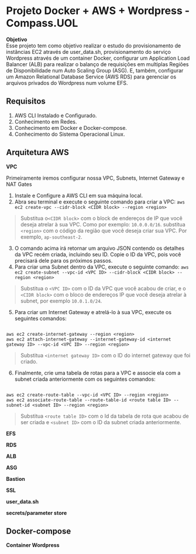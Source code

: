 # Projeto Docker + AWS + Wordpress - Compass.UOL
**Objetivo** <br>
Esse projeto tem como objetivo realizar o estudo do provisionamento de instâncias EC2 através de user_data.sh, provisionamento do serviço Wordpress através de um container Docker, configurar um Application Load Balancer (ALB) para realizar o balanço de requisições em multiplas Regiões de Disponibilidade num Auto Scaling Group (ASG). E, também, configurar um Amazon Relational Database Service (AWS RDS) para gerenciar  os arquivos privados do Wordpress num volume EFS.

## Requisitos

1. AWS CLI Instalado e Configurado.
2. Conhecimento em Redes.
3. Conhecimento em Docker e Docker-compose.
4. Conhecimento do Sistema Operacional Linux.

## Arquitetura AWS

**VPC**

Primeiramente iremos configurar nossa VPC, Subnets, Internet Gateway e NAT Gates

1. Instale e Configure a AWS CLI em sua máquina local.
2. Abra seu terminal e execute o seguinte comando para criar a VPC:
`aws ec2 create-vpc --cidr-block <CIDR block> --region <region>`

> Substitua o`<CIDR block>` com o block de endereços de IP que você deseja atrelar à sua VPC. Como por exemplo: `10.0.0.0/16`. substitua `<region>` com o código da região que você deseja criar sua VPC. Por exemplo, `ap-southeast-2`.

3. O comando acima irá retornar um arquivo JSON contendo os detalhes da VPC recém criada, incluindo seu ID. Copie o ID da VPC, pois você precisará dele para os próximos passos.
4. Para criar uma Subnet dentro da VPC, execute o seguinte comando:
`aws ec2 create-subnet --vpc-id <VPC ID> --cidr-block <CIDR block> --region <region>`

> Substitua o `<VPC ID>` com o ID da VPC que você acabou de criar, e o `<CIDR block>` com o bloco de endereços IP que você deseja atrelar à subnet, por exemplo `10.0.1.0/24`.

5. Para criar um Internet Gateway e atrelá-lo à sua VPC, execute os seguintes comandos:

```

aws ec2 create-internet-gateway --region <region>
aws ec2 attach-internet-gateway --internet-gateway-id <internet gateway ID> --vpc-id <VPC ID> --region <region>
```

> Substitua `<internet gateway ID>` com o ID do internet gateway que foi criado.

6. Finalmente, crie uma tabela de rotas para a VPC e associe ela com a subnet criada anteriormente com os seguintes comandos:

```

aws ec2 create-route-table --vpc-id <VPC ID> --region <region>
aws ec2 associate-route-table --route-table-id <route table ID> --subnet-id <subnet ID> --region <region>
```
> Substitua `<route table ID>` com o Id da tabela de rota que acabou de ser criada e `<subnet ID>` com o ID da subnet criada anteriormente.

**EFS**

**RDS**

**ALB**

**ASG**

**Bastion**

**SSL**

**user_data.sh**

**secrets/parameter store**

## Docker-compose

**Container Wordpress**
